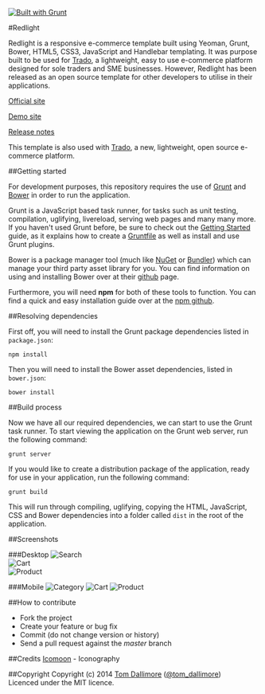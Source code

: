 [![Built with Grunt](https://cdn.gruntjs.com/builtwith.png)](http://gruntjs.com/)

#Redlight

Redlight is a responsive e-commerce template built using Yeoman, Grunt, Bower, HTML5, CSS3, JavaScript and Handlebar templating. It was purpose built to be used for [Trado](https://github.com/Jellyfishboy/trado), a lightweight, easy to use e-commerce platform designed for sole traders and SME businesses. However, Redlight has been released as an open source template for other developers to utilise in their applications.

[Official site](http://redlight.tomdallimore.com/?utm_source=github&utm_medium=website&utm_campaign=redlight)

[Demo site](http://redlightdemo.tomdallimore.com/?utm_source=github&utm_medium=website&utm_campaign=redlight-demo)

[Release notes](http://release.tomdallimore.com/projects/redlight)

This template is also used with [Trado](http://www.trado.io/?utm_source=redlight-github&utm_medium=website&utm_campaign=trado), a new, lightweight, 
open source e-commerce platform.

##Getting started

For development purposes, this repository requires the use of [Grunt](http://gruntjs.com/) and [Bower](http://bower.io/) in order to run the application.

Grunt is a JavaScript based task runner, for tasks such as unit testing, compilation, uglifying, livereload, serving web pages and many many more. If you haven't used Grunt before, be sure to check out the [Getting Started](http://gruntjs.com/getting-started) guide, as it explains how to create a [Gruntfile](http://gruntjs.com/sample-gruntfile) as well as install and use Grunt plugins. 

Bower is a package manager tool (much like [NuGet](http://www.nuget.org/) or [Bundler](http://bundler.io/)) which can manage your third party asset library for you. You can find information on using and installing Bower over at their [github](https://github.com/bower/bower) page.

Furthermore, you will need **npm** for both of these tools to function. You can find a quick and easy installation guide over at the [npm github](https://github.com/npm/npm).

##Resolving dependencies

First off, you will need to install the Grunt package dependencies listed in `package.json`:

    npm install

Then you will need to install the Bower asset dependencies, listed in `bower.json`:

    bower install

##Build process

Now we have all our required dependencies, we can start to use the Grunt task runner. To start viewing the application on the Grunt web server, run the following command:

    grunt server

If you would like to create a distribution package of the application, ready for use in your application, run the following command:

    grunt build

This will run through compiling, uglifying, copying the HTML, JavaScript, CSS and Bower dependencies into a folder called `dist` in the root of the application.

##Screenshots

###Desktop
![Search](https://s3-eu-west-1.amazonaws.com/tomdallimore/redlight-promo/screenshots/redlight-desktop-1.jpg "Search")  
![Cart](https://s3-eu-west-1.amazonaws.com/tomdallimore/redlight-promo/screenshots/redlight-desktop-2.jpg "Cart")  
![Product](https://s3-eu-west-1.amazonaws.com/tomdallimore/redlight-promo/screenshots/redlight-desktop-3.jpg "Product")  

###Mobile
![Category](https://s3-eu-west-1.amazonaws.com/tomdallimore/redlight-promo/screenshots/redlight-mobile-1.jpg "Category")
![Cart](https://s3-eu-west-1.amazonaws.com/tomdallimore/redlight-promo/screenshots/redlight-mobile-2.jpg "Cart")
![Product](https://s3-eu-west-1.amazonaws.com/tomdallimore/redlight-promo/screenshots/redlight-mobile-3.jpg "Product")

##How to contribute

* Fork the project
* Create your feature or bug fix
* Commit (do not change version or history)
* Send a pull request against the *master* branch

##Credits
[Icomoon](http://icomoon.io/) - Iconography     

##Copyright
Copyright (c) 2014 [Tom Dallimore](http://tomdallimore.com/?utm_source=redlight-github&utm_medium=website&utm_campaign=tomdallimore) ([@tom_dallimore](http://twitter.com/tom_dallimore))  
Licenced under the MIT licence.



